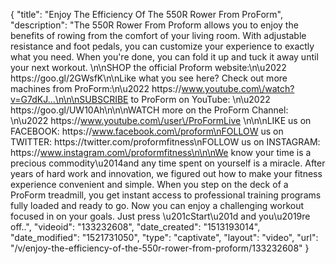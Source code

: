 {
    "title": "Enjoy The Efficiency Of The 550R Rower From ProForm",
    "description": "The 550R Rower From Proform allows you to enjoy the benefits of rowing from the comfort of your living room. With adjustable resistance and foot pedals, you can customize your experience to exactly what you need.  When you're done, you can fold it up and tuck it away until your next workout. \n\nSHOP the official Proform website:\n\u2022 https:\/\/goo.gl\/2GWsfK\n\nLike what you see here? Check out more machines from ProForm:\n\u2022 https:\/\/www.youtube.com\/watch?v=G7dKJ...\n\n\nSUBSCRIBE to ProForm on YouTube: \n\u2022 https:\/\/goo.gl\/UW10Ah\n\n\nWATCH more on the ProForm Channel: \n\u2022 https:\/\/www.youtube.com\/user\/ProFormLive \n\n\nLIKE us on FACEBOOK: https:\/\/www.facebook.com\/proform\nFOLLOW us on TWITTER: https:\/\/twitter.com\/proformfitness\nFOLLOW us on INSTAGRAM: https:\/\/www.instagram.com\/proformfitness\n\n\nWe know your time is a precious commodity\u2014and any time spent on yourself is a miracle. After years of hard work and innovation, we figured out how to make your fitness experience convenient and simple. When you step on the deck of a ProForm treadmill, you get instant access to professional training programs fully loaded and ready to go. Now you can enjoy a challenging workout focused in on your goals. Just press \u201cStart\u201d and you\u2019re off..",
    "videoid": "133232608",
    "date_created": "1513193014",
    "date_modified": "1521731050",
    "type": "captivate",
    "layout": "video",
    "url": "\/v\/enjoy-the-efficiency-of-the-550r-rower-from-proform\/133232608"
}
